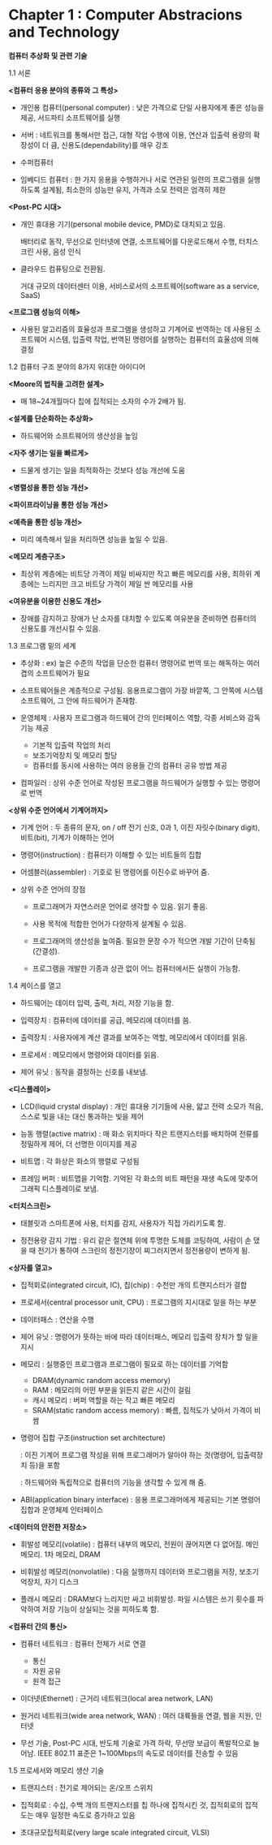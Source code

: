 # Chapter 1 : Computer Abstracions and Technology

**컴퓨터 추상화 및 관련 기술**



1.1 서론

**<컴퓨터 응용 분야의 종류와 그 특성>**

- 개인용 컴퓨터(personal computer) : 낮은 가격으로 단일 사용자에게 좋은 성능을 제공, 서드파티 소프트웨어를 실행

- 서버 : 네트워크를 통해서만 접근, 대형 작업 수행에 이용, 연산과 입출력 용량의 확장성이 더 큼, 신용도(dependability)를 매우 강조

- 수퍼컴퓨터

- 임베디드 컴퓨터 : 한 가지 응용을 수행하거나 서로 연관된 일련의 프로그램을 실행하도록 설계됨, 최소한의 성능만 유지, 가격과 소모 전력은 엄격히 제한



**<Post-PC 시대>**

- 개인 휴대용 기기(personal mobile device, PMD)로 대치되고 있음.

  배터리로 동작, 무선으로 인터넷에 연결, 소프트웨어를 다운로드해서 수행, 터치스크린 사용, 음성 인식

- 클라우드 컴퓨팅으로 전환됨. 

  거대 규모의 데이터센터 이용, 서비스로서의 소프트웨어(software as a service, SaaS)



**<프로그램 성능의 이해>**

* 사용된 알고리즘의 효율성과 프로그램을 생성하고 기계어로 번역하는 데 사용된 소프트웨어 시스템, 입출력 작업, 번역된 명령어를 실행하는 컴퓨터의 효율성에 의해 결정



1.2 컴퓨터 구조 분야의 8가지 위대한 아이디어

**<Moore의 법칙을 고려한 설계>**

* 매 18~24개월마다 칩에 집적되는 소자의 수가 2배가 됨.

**<설계를 단순화하는 추상화>**

* 하드웨어와 소프트웨어의 생산성을 높임

**<자주 생기는 일을 빠르게>**

* 드물게 생기는 일을 최적화하는 것보다 성능 개선에 도움

**<병렬성을 통한 성능 개선>**

**<파이프라이닝을 통한 성능 개선>**

**<예측을 통한 성능 개선>**

* 미리 예측해서 일을 처리하면 성능을 높일 수 있음.

**<메모리 계층구조>**

* 최상위 계층에는 비트당 가격이 제일 비싸지만 작고 빠른 메모리를 사용, 최하위 계층에는 느리지만 크고 비트당 가격이 제일 싼 메모리를 사용

**<여유분을 이용한 신용도 개선>**

* 장애를 감지하고 장애가 난 소자를 대치할 수 있도록 여유분을 준비하면 컴퓨터의 신용도를 개선시킬 수 있음.



1.3 프로그램 밑의 세계

- 추상화 : ex) 높은 수준의 작업을 단순한 컴퓨터 명령어로 번역 또는 해독하는 여러 겹의 소프트웨어가 필요

- 소프트웨어들은 계층적으로 구성됨. 응용프로그램이 가장 바깥쪽, 그 안쪽에 시스템 소프트웨어, 그 안에 하드웨어가 존재함.
- 운영체제 : 사용자 프로그램과 하드웨어 간의 인터페이스 역할, 각종 서비스와 감독 기능 제공
  - 기본적 입출력 작업의 처리
  - 보조기억장치 및 메모리 할당
  - 컴퓨터를 동시에 사용하는 여러 응용들 간의 컴퓨터 공유 방법 제공
- 컴파일러 : 상위 수준 언어로 작성된 프로그램을 하드웨어가 실행할 수 있는 명령어로 번역

**<상위 수준 언어에서 기계어까지>**

* 기계 언어 : 두 종류의 문자, on / off 전기 신호, 0과 1, 이진 자릿수(binary digit), 비트(bit), 기계가 이해하는 언어
* 명령어(instruction) : 컴퓨터가 이해할 수 있는 비트들의 집합
* 어셈블러(assembler) : 기호로 된 명령어를 이진수로 바꾸어 줌.

* 상위 수준 언어의 장점

  * 프로그래머가 자연스러운 언어로 생각할 수 있음. 읽기 좋음. 

  * 사용 목적에 적합한 언어가 다양하게 설계될 수 있음.

  * 프로그래머의 생산성을 높여줌. 필요한 문장 수가 적으면 개발 기간이 단축됨(간결성).

  * 프로그램을 개발한 기종과 상관 없이 어느 컴퓨터에서든 실행이 가능함.

    

1.4 케이스를 열고

* 하드웨어는 데이터 입력, 출력, 처리, 저장 기능을 함.

* 입력장치 : 컴퓨터에 데이터를 공급, 메모리에 데이터를 씀.

* 출력장치 : 사용자에게 계산 결과를 보여주는 역할, 메모리에서 데이터를 읽음.

* 프로세서 : 메모리에서 명령어와 데이터를 읽음.

* 제어 유닛 : 동작을 결정하는 신호를 내보냄.

  

**<디스플레이>**

* LCD(liquid crystal display) : 개인 휴대용 기기들에 사용, 얇고 전력 소모가 적음, 스스로 빛을 내는 대신 통과하는 빛을 제어

* 능동 행렬(active matrix) : 매 화소 위치마다 작은 트랜지스터를 배치하여 전류를 정밀하게 제어, 더 선명한 이미지를 제공

* 비트맵 : 각 화상은 화소의 행렬로 구성됨

* 프레임 버퍼 : 비트맵을 기억함. 기억된 각 화소의 비트 패턴을 재생 속도에 맞추어 그래픽 디스플레이로 보냄.

  

**<터치스크린>**

* 태블릿과 스마트폰에 사용, 터치를 감지, 사용자가 직접 가리키도록 함.

* 정전용량 감지 기법 : 유리 같은 절연체 위에 투명한 도체를 코팅하여, 사람이 손 댔을 때 전기가 통하여 스크린의 정전기장이 찌그러지면서 정전용량이 변하게 됨.

  

**<상자를 열고>**

* 집적회로(integrated circuit, IC), 칩(chip) : 수천만 개의 트랜지스터가 결합

* 프로세서(central processor unit, CPU) : 프로그램의 지시대로 일을 하는 부분

* 데이터패스 : 연산을 수행

* 제어 유닛 : 명령어가 뜻하는 바에 따라 데이터패스, 메모리 입출력 장치가 할 일을 지시

* 메모리 : 실행중인 프로그램과 프로그램이 필요로 하는 데이터를 기억함

  * DRAM(dynamic random access memory)
  * RAM : 메모리의 어떤 부분을 읽든지 같은 시간이 걸림
  * 캐시 메모리 : 버퍼 역할을 하는 작고 빠른 메모리
  * SRAM(static random access memory) : 빠름, 집적도가 낮아서 가격이 비쌈

* 명령어 집합 구조(instruction set architecture)

   : 이진 기계어 프로그램 작성을 위해 프로그래머가 알아야 하는 것(명령어, 입출력장치 등)을 포함

  : 하드웨어와 독립적으로 컴퓨터의 기능을 생각할 수 있게 해 줌.

* ABI(application binary interface) : 응용 프로그래머에게 제공되는 기본 명령어 집합과 운영체제 인터페이스

  

**<데이터의 안전한 저장소>**

* 휘발성 메모리(volatile) : 컴퓨터 내부의 메모리, 전원이 끊어지면 다 없어짐. 메인 메모리. 1차 메모리, DRAM

* 비휘발성 메모리(nonvolatile) : 다음 실행까지 데이터와 프로그램을 저장, 보조기억장치, 자기 디스크

* 플래시 메모리 : DRAM보다 느리지만 싸고 비휘발성. 파일 시스템은 쓰기 횟수를 파악하여 저장 기능이 상실되는 것을 피하도록 함.

  

**<컴퓨터 간의 통신>**

* 컴퓨터 네트워크 : 컴퓨터 전체가 서로 연결

  * 통신
  * 자원 공유
  * 원격 접근

* 이더넷(Ethernet) : 근거리 네트워크(local area network, LAN)

* 원거리 네트워크(wide area network, WAN) : 여러 대륙들을 연결, 웹을 지원, 인터넷

* 무선 기술, Post-PC 시대, 반도체 기술로 가격 하락, 무선망 보급이 폭발적으로 늘어남. IEEE 802.11 표준은 1~100Mbps의 속도로 데이터를 전송할 수 있음

  

1.5 프로세서와 메모리 생산 기술

* 트랜지스터 : 전기로 제어되는 온/오프 스위치

* 집적회로 : 수십, 수백 개의 트랜지스터를 칩 하나에 집적시킨 것, 집적회로의 집적도는 매우 일정한 속도로 증가하고 있음

* 초대규모집적회로(very large scale integrated circuit, VLSI)

  